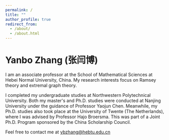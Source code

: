 ```yaml
---
permalink: /
title: ""
author_profile: true
redirect_from: 
  - /about/
  - /about.html
---
```


Yanbo Zhang (张闫博)
======

I am an associate professor at the School of Mathematical Sciences at Hebei Normal University, China. My research interests focus on Ramsey theory and extremal graph theory.

I completed my undergraduate studies at Northwestern Polytechnical University. Both my master's and Ph.D. studies were conducted at Nanjing University under the guidance of Professor Yaojun Chen. Meanwhile, my Ph.D. studies also took place at the University of Twente (The Netherlands), where I was advised by Professor Hajo Broersma. This was part of a Joint Ph.D. Program sponsored by the China Scholarship Council.

Feel free to contact me at ybzhang@hebtu.edu.cn
